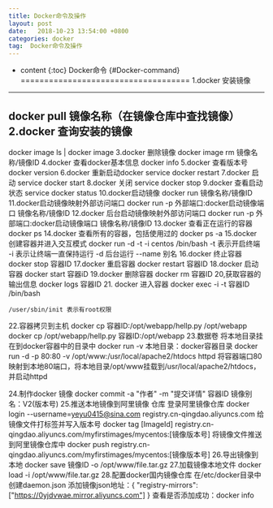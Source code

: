 ```yaml
---
title: Docker命令及操作
layout: post
date:   2018-10-23 13:54:00 +0800
categories: docker
tag:  Docker命令及操作
---
```


* content
{:toc}
Docker命令                     {#Docker-command}     
====================================
1.docker 安装镜像
------------------------------------
   docker pull 镜像名称（在镜像仓库中查找镜像）
2.docker 查询安装的镜像
------------------------------------
   docker image ls  | docker image 
3.docker 删除镜像
   docker image rm 镜像名称/镜像ID
4.docker 查看docker基本信息
   docker info 
5.docker 查看版本号
   docker version
6.docker 重新启动docker
   service docker restart
7.docker 启动
   service docker start
8.docker 关闭
   service docker stop
9.docker 查看启动状态
   service docker status
10.docker启动镜像
  docker run 镜像名称/镜像ID
11.docker启动镜像映射外部访问端口
  docker run -p 外部端口:docker启动镜像端口 镜像名称/镜像ID
12.docker 后台启动镜像映射外部访问端口
 docker run -p 外部端口:docker启动镜像端口 镜像名称/镜像ID 
13.docker 查看正在运行的容器
     docker ps 
14.docker 查看所有的容器，包括使用过的
    docker ps -a
15.docker 创建容器并进入交互模式
  docker run -d  -t -i centos /bin/bash
 -t 表示开启终端
 -i  表示让终端一直保持运行
 -d 后台运行
 --name 别名 
16.docker 终止容器
    docker stop 容器ID
17.docker 重启容器
    docker restart 容器ID
18.docker 启动容器
    docker start 容器iD
19.docker 删除容器
   docker rm 容器ID
20,获取容器的输出信息
   docker logs 容器ID
21. docker 进入容器
    docker exec -i -t 容器ID  /bin/bash

    /user/sbin/init 表示有root权限
22.容器拷贝到主机
   docker cp 容器ID:/opt/webapp/hellp.py  /opt/webapp
   docker cp /opt/webapp/hellp.py  容器ID:/opt/webapp
23.数据卷
   将本地目录挂在到docker容器中的目录中
   docker run -v 本地目录：docker容器目录
   docker run -d -p 80:80 -v /opt/www:/usr/local/apache2/htdocs httpd
    将容器端口80映射到本地80端口，将本地目录/opt/www挂载到/usr/local/apache2/htdocs，并启动httpd

24.制作docker 镜像
   docker commit -a "作者" -m "提交详情" 容器ID  镜像别名：V2(版本号)
25.推送本地镜像到阿里镜像 仓库
     登录阿里镜像仓库
     docker login --username=yeyu0415@sina.com registry.cn-qingdao.aliyuncs.com
     给镜像文件打标签并写入版本号
     docker tag [ImageId] registry.cn-qingdao.aliyuncs.com/myfirstimages/mycentos:[镜像版本号]
     将镜像文件推送到阿里镜像仓库中
     docker push registry.cn-qingdao.aliyuncs.com/myfirstimages/mycentos:[镜像版本号]
26.导出镜像到本地
    docker save 镜像ID -o /opt/www/file.tar.gz
27.加载镜像本地文件
    docker load -i    /opt/www/file.tar.gz
28.配置docker国内镜像仓库
在/etc/docker目录中创建daemon.json
添加镜像json地址：{
  "registry-mirrors": ["https://0yjdvwae.mirror.aliyuncs.com"]
}
查看是否添加成功：docker info







